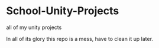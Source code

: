 # School-Unity-Projects
all of my unity projects

In all of its glory this repo is a mess, have to clean it up later.
